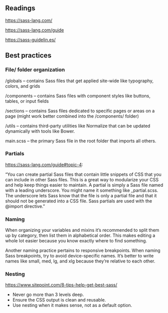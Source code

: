 ## Readings

https://sass-lang.com/

https://sass-lang.com/guide

https://sass-guidelin.es/


## Best practices

### File/ folder organization

/globals – contains Sass files that get applied site-wide like typography, colors, and grids

/components – contains Sass files with component styles like buttons, tables, or input fields

/sections – contains Sass files dedicated to specific pages or areas on a page (might work better combined into the /components/ folder)

/utils – contains third-party utilities like Normalize that can be updated dynamically with tools like Bower.

main.scss – the primary Sass file in the root folder that imports all others.

### Partials

https://sass-lang.com/guide#topic-4:

“You can create partial Sass files that contain little snippets of CSS that you can include in other Sass files. This is a great way to modularize your CSS and help keep things easier to maintain. A partial is simply a Sass file named with a leading underscore. You might name it something like _partial.scss. The underscore lets Sass know that the file is only a partial file and that it should not be generated into a CSS file. Sass partials are used with the @import directive.”

### Naming

When organizing your variables and mixins it’s recommended to split them up by category, then list them in alphabetical order. This makes editing a whole lot easier because you know exactly where to find something.

Another naming practice pertains to responsive breakpoints. When naming Sass breakpoints, try to avoid device-specific names. It’s better to write names like small, med, lg, and xlg because they’re relative to each other.

### Nesting

https://www.sitepoint.com/8-tips-help-get-best-sass/

- Never go more than 3 levels deep.
- Ensure the CSS output is clean and reusable.
- Use nesting when it makes sense, not as a default option.